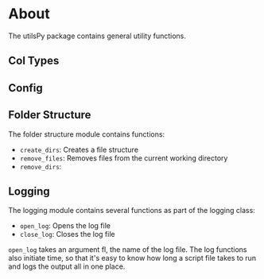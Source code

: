 # About

The utilsPy package contains general utility functions.

## Col Types

## Config

## Folder Structure

The folder structure module contains functions:

* `create_dirs`: Creates a file structure
* `remove_files`: Removes files from the current working directory
* `remove_dirs`:


## Logging

The logging module contains several functions as part of the logging class:

* `open_log`: Opens the log file
* `close_log`: Closes the log file

`open_log` takes an argument fl, the name of the log file. The log functions also initiate time, so that it's easy to know how long a script file takes to run and logs the output all in one place. 

